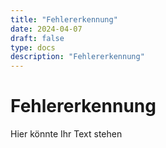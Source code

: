 ```yaml
---
title: "Fehlererkennung"
date: 2024-04-07
draft: false
type: docs
description: "Fehlererkennung"
---
```


# Fehlererkennung

Hier könnte Ihr Text stehen